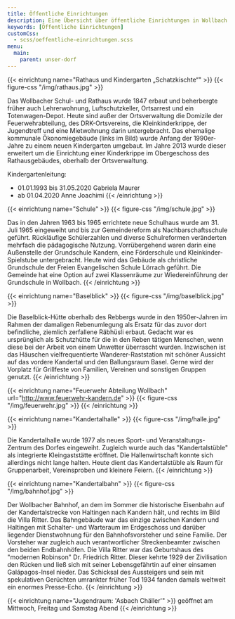 ```yaml
---
title: Öffentliche Einrichtungen
description: Eine Übersicht über öffentliche Einrichtungen in Wollbach
keywords: [Öffentliche Einrichtungen]
customCss:
  - scss/oeffentliche-einrichtungen.scss
menu:
  main:
    parent: unser-dorf
---
```


{{< einrichtung name="Rathaus und Kindergarten „Schatzkischte“" >}}
  {{< figure-css "/img/rathaus.jpg" >}}

  Das Wollbacher Schul- und Rathaus wurde 1847 erbaut und beherbergte früher
  auch Lehrerwohnung, Luftschutzkeller, Ortsarrest und ein Totenwagen-Depot.
  Heute sind außer der Ortsverwaltung die Domizile der Feuerwehrabteilung,
  des DRK-Ortsvereins, die Kleinkinderkrippe, der Jugendtreff und eine
  Mietwohnung darin untergebracht. Das ehemalige kommunale Ökonomiegebäude
  (links im Bild) wurde Anfang der 1990er-Jahre zu einem neuen Kindergarten
  umgebaut. Im Jahre 2013 wurde dieser erweitert um die Einrichtung einer
  Kinderkrippe im Obergeschoss des Rathausgebäudes, oberhalb der
  Ortsverwaltung.

  Kindergartenleitung:
  - 01.01.1993 bis 31.05.2020 Gabriela Maurer
  - ab 01.04.2020	Anne Joachimi
{{< /einrichtung >}}

{{< einrichtung name="Schule" >}}
  {{< figure-css "/img/schule.jpg" >}}
  
  Das in den Jahren 1963 bis 1965 errichtete neue Schulhaus wurde am 31. Juli 1965
  eingeweiht und bis zur Gemeindereform als Nachbarschaftsschule geführt.
  Rückläufige Schülerzahlen und diverse Schulreformen veränderten mehrfach
  die pädagogische Nutzung. Vorrübergehend waren darin eine Außenstelle der
  Grundschule Kandern, eine Förderschule und Kleinkinder-Spielstube
  untergebracht. Heute wird das Gebäude als christliche Grundschule der
  Freien Evangelischen Schule Lörrach geführt. Die Gemeinde hat eine Option
  auf zwei Klassenräume zur Wiedereinführung der Grundschule in Wollbach.
{{< /einrichtung >}}

{{< einrichtung name="Baselblick" >}}
  {{< figure-css "/img/baselblick.jpg" >}}
  
  Die Baselblick-Hütte oberhalb des Rebbergs wurde in den 1950er-Jahren im
  Rahmen der damaligen Rebenumlegung als Ersatz für das zuvor dort
  befindliche, ziemlich zerfallene Räbhüsli erbaut. Gedacht war es
  ursprünglich als Schutzhütte für die in den Reben tätigen Menschen, wenn
  diese bei der Arbeit von einem Unwetter überrascht wurden. Inzwischen ist
  das Häuschen vielfrequentierte Wanderer-Raststation mit schöner Aussicht
  auf das vordere Kandertal und den Ballungsraum Basel. Gerne wird der Vorplatz
  für Grillfeste von Familien, Vereinen und sonstigen Gruppen genutzt. 
{{< /einrichtung >}}

{{< einrichtung name="Feuerwehr Abteilung Wollbach" url="http://www.feuerwehr-kandern.de" >}}
{{< figure-css "/img/feuerwehr.jpg" >}}
{{< /einrichtung >}}

{{< einrichtung name="Kandertalhalle" >}}
  {{< figure-css "/img/halle.jpg" >}}
  
  Die Kandertalhalle wurde 1977 als neues Sport- und Veranstaltungs-Zentrum
  des Dorfes eingeweiht. Zugleich wurde auch das "Kandertalstüble" als
  integrierte Kleingaststätte eröffnet. Die Hallenwirtschaft konnte sich
  allerdings nicht lange halten. Heute dient das Kandertalstüble als Raum
  für Gruppenarbeit, Vereinsproben und kleinere Feiern.
{{< /einrichtung >}}

{{< einrichtung name="Kandertalbahn" >}}
  {{< figure-css "/img/bahnhof.jpg" >}}
  
  Der Wollbacher Bahnhof, an dem im Sommer die historische Eisenbahn auf der
  Kandertalstrecke von Haltingen nach Kandern hält, und rechts im Bild die
  Villa Ritter. Das Bahngebäude war das einzige zwischen Kandern und
  Haltingen mit Schalter- und Warteraum im Erdgeschoss und darüber liegender
  Dienstwohnung für den Bahnhofsvorsteher und seine Familie. Der Vorsteher
  war zugleich auch verantwortlicher Streckenbeamter zwischen den beiden
  Endbahnhöfen. Die Villa Ritter war das Geburtshaus des "modernen Robinson"
  Dr. Friedrich Ritter. Dieser kehrte 1929 der Zivilisation den Rücken und
  ließ sich mit seiner Lebensgefährtin auf einer einsamen Galápagos-Insel
  nieder. Das Schicksal des Aussteigers und sein mit spekulativen Gerüchten
  umrankter früher Tod 1934 fanden damals weltweit ein enormes Presse-Echo. 
{{< /einrichtung >}}

{{< einrichtung name="Jugendraum: 'Asbach Chäller'" >}}
  geöffnet am Mittwoch, Freitag und Samstag Abend
{{< /einrichtung >}}
